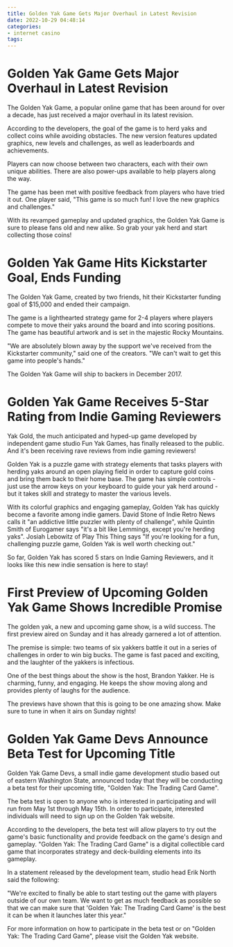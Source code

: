 ```yaml
---
title: Golden Yak Game Gets Major Overhaul in Latest Revision
date: 2022-10-29 04:48:14
categories:
- internet casino
tags:
---
```



#  Golden Yak Game Gets Major Overhaul in Latest Revision

The Golden Yak Game, a popular online game that has been around for over a decade, has just received a major overhaul in its latest revision.

According to the developers, the goal of the game is to herd yaks and collect coins while avoiding obstacles. The new version features updated graphics, new levels and challenges, as well as leaderboards and achievements.

Players can now choose between two characters, each with their own unique abilities. There are also power-ups available to help players along the way.

The game has been met with positive feedback from players who have tried it out. One player said, "This game is so much fun! I love the new graphics and challenges."

With its revamped gameplay and updated graphics, the Golden Yak Game is sure to please fans old and new alike. So grab your yak herd and start collecting those coins!

#  Golden Yak Game Hits Kickstarter Goal, Ends Funding

The Golden Yak Game, created by two friends, hit their Kickstarter funding goal of $15,000 and ended their campaign.

The game is a lighthearted strategy game for 2-4 players where players compete to move their yaks around the board and into scoring positions. The game has beautiful artwork and is set in the majestic Rocky Mountains.

"We are absolutely blown away by the support we've received from the Kickstarter community," said one of the creators. "We can't wait to get this game into people's hands."

The Golden Yak Game will ship to backers in December 2017.

#  Golden Yak Game Receives 5-Star Rating from Indie Gaming Reviewers

Yak Gold, the much anticipated and hyped-up game developed by independent game studio Fun Yak Games, has finally released to the public. And it's been receiving rave reviews from indie gaming reviewers!

Golden Yak is a puzzle game with strategy elements that tasks players with herding yaks around an open playing field in order to capture gold coins and bring them back to their home base. The game has simple controls - just use the arrow keys on your keyboard to guide your yak herd around - but it takes skill and strategy to master the various levels.

With its colorful graphics and engaging gameplay, Golden Yak has quickly become a favorite among indie gamers. David Stone of Indie Retro News calls it "an addictive little puzzler with plenty of challenge", while Quintin Smith of Eurogamer says "it's a bit like Lemmings, except you're herding yaks". Josiah Lebowitz of Play This Thing says "If you're looking for a fun, challenging puzzle game, Golden Yak is well worth checking out."

So far, Golden Yak has scored 5 stars on Indie Gaming Reviewers, and it looks like this new indie sensation is here to stay!

#  First Preview of Upcoming Golden Yak Game Shows Incredible Promise

The golden yak, a new and upcoming game show, is a wild success. The first preview aired on Sunday and it has already garnered a lot of attention.

The premise is simple: two teams of six yakkers battle it out in a series of challenges in order to win big bucks. The game is fast paced and exciting, and the laughter of the yakkers is infectious.

One of the best things about the show is the host, Brandon Yakker. He is charming, funny, and engaging. He keeps the show moving along and provides plenty of laughs for the audience.

The previews have shown that this is going to be one amazing show. Make sure to tune in when it airs on Sunday nights!

#  Golden Yak Game Devs Announce Beta Test for Upcoming Title

Golden Yak Game Devs, a small indie game development studio based out of eastern Washington State, announced today that they will be conducting a beta test for their upcoming title, "Golden Yak: The Trading Card Game".

The beta test is open to anyone who is interested in participating and will run from May 1st through May 15th. In order to participate, interested individuals will need to sign up on the Golden Yak website.

According to the developers, the beta test will allow players to try out the game's basic functionality and provide feedback on the game's design and gameplay. "Golden Yak: The Trading Card Game" is a digital collectible card game that incorporates strategy and deck-building elements into its gameplay.

In a statement released by the development team, studio head Erik North said the following:

"We're excited to finally be able to start testing out the game with players outside of our own team. We want to get as much feedback as possible so that we can make sure that 'Golden Yak: The Trading Card Game' is the best it can be when it launches later this year."

For more information on how to participate in the beta test or on "Golden Yak: The Trading Card Game", please visit the Golden Yak website.